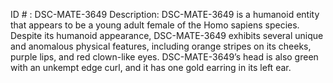 ID # : DSC-MATE-3649
Description: DSC-MATE-3649 is a humanoid entity that appears to be a young adult female of the Homo sapiens species. Despite its humanoid appearance, DSC-MATE-3649 exhibits several unique and anomalous physical features, including orange stripes on its cheeks, purple lips, and red clown-like eyes. DSC-MATE-3649’s head is also green with an unkempt edge curl, and it has one gold earring in its left ear.